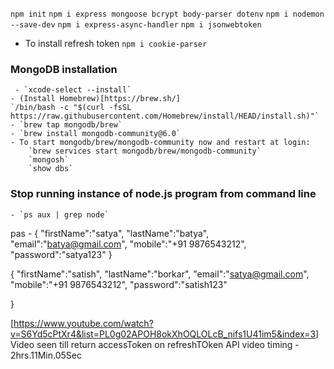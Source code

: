 `npm init`
`npm i express mongoose bcrypt body-parser dotenv`
`npm i nodemon --save-dev`
`npm i express-async-handler`
`npm i jsonwebtoken`

- To install refresh token
  `npm i cookie-parser`

### MongoDB installation

     - `xcode-select --install`
    - (Install Homebrew)[https://brew.sh/]
    `/bin/bash -c "$(curl -fsSL https://raw.githubusercontent.com/Homebrew/install/HEAD/install.sh)"`
    - `brew tap mongodb/brew`
    - `brew install mongodb-community@6.0`
    - To start mongodb/brew/mongodb-community now and restart at login:
        `brew services start mongodb/brew/mongodb-community`
        `mongosh`
        `show dbs`

### Stop running instance of node.js program from command line

    - `ps aux | grep node`

pas - {
"firstName":"satya",
"lastName":"batya",
"email":"batya@gmail.com",
"mobile":"+91 9876543212",
"password":"satya123"
}

{
"firstName":"satish",
"lastName":"borkar",
"email":"satya@gmail.com",
"mobile":"+91 9876543212",
"password":"satish123"

}

[https://www.youtube.com/watch?v=S6Yd5cPtXr4&list=PL0g02APOH8okXhOQLOLcB_nifs1U41im5&index=3]
Video seen till return accessToken on refreshTOken API
video timing - 2hrs.11Min.05Sec
